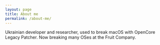 ```yaml
---
layout: page
title: About me
permalink: /about-me/
---
```


Ukrainian developer and researcher, used to break macOS with OpenCore Legacy Patcher. Now breaking many OSes at the Fruit Company.
